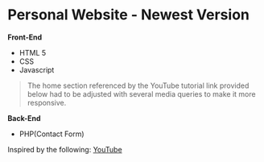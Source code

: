 # Personal Website - Newest Version

**Front-End**

- HTML 5
- CSS
- Javascript
> The home section referenced by the YouTube tutorial link provided below had to be adjusted with several media queries to make it more responsive.

**Back-End**
- PHP(Contact Form)

Inspired by the following: [YouTube](https://www.youtube.com/watch?v=6cidbUHNZRQ&t=81s)
